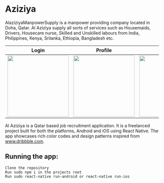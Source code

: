 # Aziziya
AlaziziyaManpowerSupply is a manpower providing company located in Doha, Qatar. Al Aziziya supply all sorts of services such as Housemaids, Drivers, Housecare nurse, Skilled and Unskilled labours from India, Philippines, Kenya, Srilanka, Ethiopia, Bangladesh etc.

| Login      | Profile      | Home      | About      |  
|------------|-------------|------------|-------------|
| <img src="/../master/Screenshot_20190601-054436_Aziziya.jpg" width="200">  | <img src="/../master/profile.jpg" width="200"> | <img src="/../master/Screenshot_20190601-053038_Aziziya.jpg" width="200"> | <img src="/../master/Screenshot_20190601-053047_Aziziya.jpg" width="200"> |

Al Aziziya is a Qatar based job recruitment application. It is a freelanced project built for both the platforms, Android and iOS using React Native. The app showcases rich color codes and design patterns inspired from www.dribbble.com.



## Running the app:
```
Clone the repository
Run sudo npm i in the projects root
Run sudo react-native run-android or react-native run-ios
```
